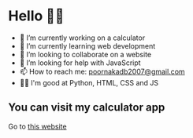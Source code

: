 # Hello 🙋‍♂️

- 🔭 I’m currently working on a calculator
- 🌱 I’m currently learning web development
- 👯 I’m looking to collaborate on a website
- 🤔 I’m looking for help with JavaScript
- 📫 How to reach me: poornakadb2007@gmail.com
- 🤹‍♂️ I'm good at Python, HTML, CSS and JS

## You can visit my calculator app 

Go to [this website](https://poornaka.github.io/awesome-calculator)
